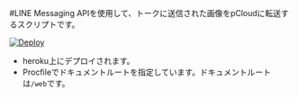 #LINE Messaging APIを使用して、トークに送信された画像をpCloudに転送するスクリプトです。

[![Deploy](https://www.herokucdn.com/deploy/button.png)](https://heroku.com/deploy)

* heroku上にデプロイされます。
* Procfileでドキュメントルートを指定しています。ドキュメントルートは`/web`です。
